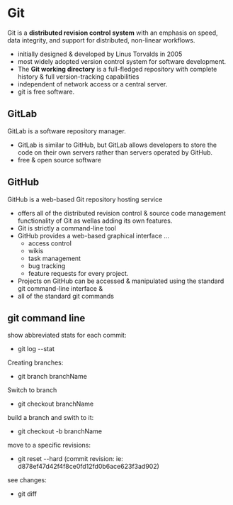 Git
==
Git is a **distributed revision control system** with an emphasis on speed, data integrity, and support for distributed, non-linear workflows.
- initially designed & developed by Linus Torvalds in 2005
- most widely adopted version control system for software development.
- The **Git working directory** is a full-fledged repository with complete history & full version-tracking capabilities
- independent of network access or a central server.
- git is free software.

GitLab
--
GitLab is a software repository manager.
- GitLab is similar to GitHub, but GitLab allows developers to store the code on their own servers rather than servers operated by GitHub.
- free & open source software

GitHub
--
GitHub is a web-based Git repository hosting service
- offers all of the distributed revision control & source code management functionality of Git as wellas adding its own features.
- Git is strictly a command-line tool
- GitHub provides a web-based graphical interface ...
    - access control 
    - wikis
    - task management
    - bug tracking
    - feature requests for every project.
- Projects on GitHub can be accessed & manipulated using the standard git command-line interface &
- all of the standard git commands

git command line
--
show abbreviated stats for each commit:
- git log --stat

Creating branches:
- git branch branchName

Switch to branch
- git checkout branchName

build a branch and swith to it:
- git checkout -b branchName

move to a specific revisions:
- git reset --hard (commit revision: ie: d878ef47d42f4f8ce0fd12fd0b6ace623f3ad902)

see changes:
- git diff
